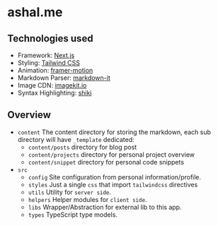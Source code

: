 # ashal.me

## Technologies used

- Framework: [Next.js](https://nextjs.org/)
- Styling: [Tailwind CSS](https://tailwindcss.com/)
- Animation: [framer-motion](https://framer.com/docs)
- Markdown Parser: [markdown-it](https://github.com/markdown-it/markdown-it)
- Image CDN: [imagekit.io](https://imagekit.io/)
- Syntax Highlighting: [shiki](https://shiki.matsu.io/)

## Overview

- `content` The content directory for storing the markdown, each sub directory will have `_template` dedicated:
  - `content/posts` directory for blog post
  - `content/projects` directory for personal project overview
  - `content/snippet` directory for personal code snippets
- `src`
  - `config` Site configuration from personal information/profile.
  - `styles` Just a single `css` that import `tailwindcss` directives
  - `utils` Utility for `server side`.
  - `helpers` Helper modules for `client side`.
  - `libs` Wrapper/Abstraction for external lib to this app.
  - `types` TypeScript type models.
